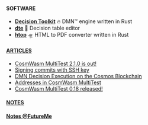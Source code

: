 #### SOFTWARE

- [**Decision Toolkit**](https://github.com/DecisionToolkit) 🔥 DMN™ engine written in Rust
- [**dte**](https://github.com/DecisionToolkit/dte) 🚀 Decision table editor
- [**htop**](https://github.com/EngosSoftware/htop) 🛸 HTML to PDF converter written in Rust

#### [ARTICLES](https://depta.medium.com)

- [CosmWasm MultiTest 2.1.0 is out!](https://medium.com/cosmwasm/cosmwasm-multitest-2-1-0-is-out-6f079cf9b9b7)
- [Signing commits with SSH key](https://depta.medium.com/signing-commits-with-ssh-key-7a4be8a9b581)
- [DMN Decision Execution on the Cosmos Blockchain](https://depta.medium.com/dmn-decision-execution-on-the-cosmos-blockchain-0d8c76c29e67)
- [Addresses in CosmWasm MultiTest](https://medium.com/cosmwasm/addresses-in-cosmwasm-multitest-68207ae845e6)
- [CosmWasm MultiTest 0.18 released!](https://medium.com/cosmwasm/cosmwasm-multitest-0-18-released-cc826aa0948a)

#### [**NOTES**](https://dariuszdepta.github.io)

#### [**Notes @FutureMe**](https://dariuszdepta.github.io/notes/)
